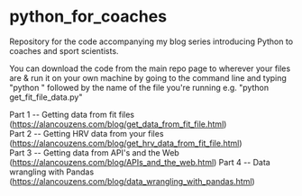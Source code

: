 # python_for_coaches

Repository for the code accompanying my blog series introducing Python to coaches and sport scientists.

You can download the code from the main repo page to wherever your files are & run it on your own machine by going to the command line and typing "python " followed by the name of the file you're running e.g. "python get_fit_file_data.py"

Part 1 -- Getting data from fit files (https://alancouzens.com/blog/get_data_from_fit_file.html)               
Part 2 -- Getting HRV data from your files (https://alancouzens.com/blog/get_hrv_data_from_fit_file.html)        
Part 3 -- Getting data from API's and the Web (https://alancouzens.com/blog/APIs_and_the_web.html)
Part 4 -- Data wrangling with Pandas (https://alancouzens.com/blog/data_wrangling_with_pandas.html)
